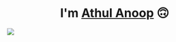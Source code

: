 <div align="center">
   <h1>I'm <a href="https://alpha-og.github.io/portfolio/">Athul Anoop</a> 🙃</h1>
  <div style="display:flex; flex-direction:row;">
    <a href="https://github.com/anuraghazra/github-readme-stats"> 
    <img  src="https://github-readme-stats.vercel.app/api?username=alpha-og&&show_icons=true&theme=dracula"/>
  </div>
</div>


<!--
**alpha-og/alpha-og** is a ✨ _special_ ✨ repository because its `README.md` (this file) appears on your GitHub profile.

Here are some ideas to get you started:

- 🔭 I’m currently working on ...
- 🌱 I’m currently learning ...
- 👯 I’m looking to collaborate on ...
- 🤔 I’m looking for help with ...
- 💬 Ask me about ...
- 📫 How to reach me: ...
- 😄 Pronouns: ...
- ⚡ Fun fact: ...
-->
